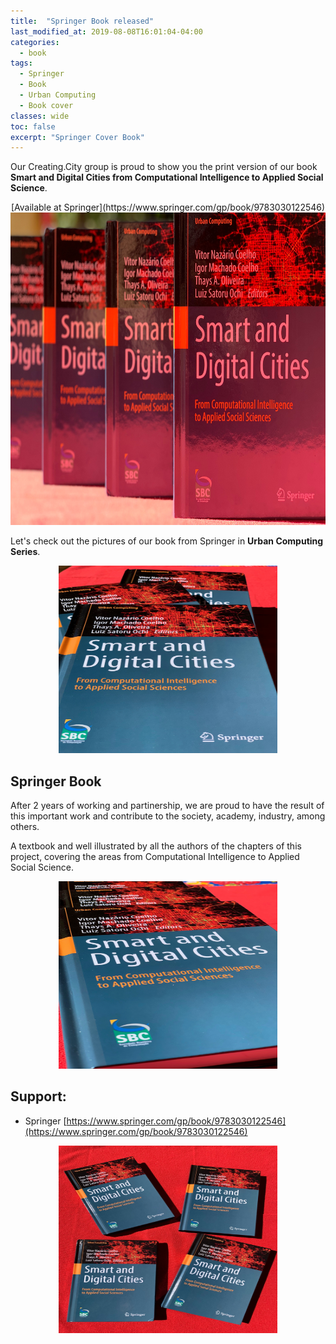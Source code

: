 ```yaml
---
title:  "Springer Book released"
last_modified_at: 2019-08-08T16:01:04-04:00
categories:
  - book
tags:
  - Springer
  - Book
  - Urban Computing
  - Book cover
classes: wide  
toc: false
excerpt: "Springer Cover Book"
---
```


Our Creating.City group is proud to show you the print version of our book **Smart and Digital Cities from Computational Intelligence to Applied Social Science**.

<center>
[Available at Springer](https://www.springer.com/gp/book/9783030122546)
</center>

<center>
<img src="/assets/images/2019_08_bookcover/5.JPG" alt="Urban series books"
	title="Urban series books" width="650" height="500" />
</center>

Let's check out the pictures of our book  from Springer in **Urban Computing Series**.

<center>
<img src="/assets/images/2019_08_bookcover/4.JPG" alt="Urban series books"
	title="Urban series books" width="350" height="300" />
</center>


## Springer Book

After 2 years of working and partinership, we are proud to have the result of this important work and contribute to the society, academy, industry, among others.

A textbook and well illustrated by all the authors of the chapters of this project, covering the areas from Computational Intelligence to Applied Social Science.

<center>
<img src="/assets/images/2019_08_bookcover/2.JPG" alt="Urban series books"
	title="Urban series books" width="350" height="300" />
</center>


## Support:
- Springer [https://www.springer.com/gp/book/9783030122546](https://www.springer.com/gp/book/9783030122546)

<center>
<img src="/assets/images/2019_08_bookcover/1.JPG" alt="Urban series books"
	title="Urban series books" width="350" height="300" />
</center>
